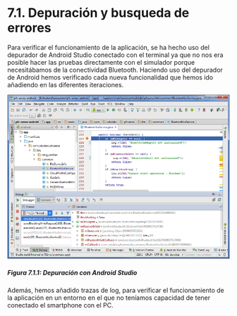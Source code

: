 # 7.1. Depuración y busqueda de errores

Para verificar el funcionamiento de la aplicación, se ha hecho uso del depurador de Android Studio conectado con el terminal ya que no nos era posible hacer las pruebas directamente con el simulador porque necesitábamos de la conectividad Bluetooth. Haciendo uso del depurador de Android hemos verificado cada nueva funcionalidad que hemos ido añadiendo en las diferentes iteraciones.

![](./imagenes/android_studio_depuracion.png)
##### *Figura 7.1.1: Depuración con Android Studio* 

Además, hemos añadido trazas de log, para verificar el funcionamiento de la aplicación en un entorno en el que no teníamos capacidad de tener conectado el smartphone con el PC.